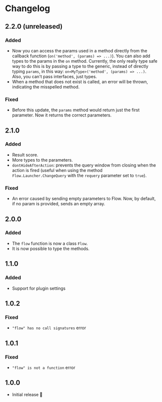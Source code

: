 # Changelog

## 2.2.0 (unreleased)

### Added

- Now you can access the params used in a method directly from the callback function (`on('method', (params) => ...)`). You can also add types to the params in the `on` method. Currently, the only really type safe way to do this is by passing a type to the generic, instead of directly typing `params`, in this way: `on<MyType>('method', (params) => ...)`. Also, you can't pass interfaces, just types.
- When a method that does not exist is called, an error will be thrown, indicating the misspelled method.

### Fixed

- Before this update, the `params` method would return just the first parameter. Now it returns the correct parameters. 

## 2.1.0

### Added

- Result score.
- More types to the parameters.
- `dontHideAfterAction`: prevents the query window from closing when the action is fired (useful when using the method `Flow.Launcher.ChangeQuery` with the `requery` parameter set to `true`).

### Fixed

- An error caused by sending empty parameters to Flow. Now, by default, if no param is provided, sends an empty array.

## 2.0.0

### Added

- The `flow` function is now a class `Flow`.
- It is now possible to type the methods.

## 1.1.0

### Added

- Support for plugin settings

## 1.0.2

### Fixed

- `"flow" has no call signatures` error

## 1.0.1

### Fixed

- `"flow" is not a function` error

## 1.0.0

- Initial release 🎉